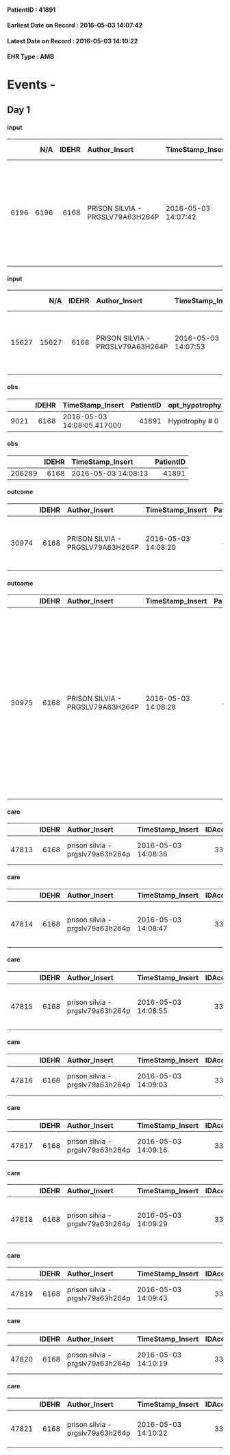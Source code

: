 
#### PatientID : 41891
#### Earliest Date on Record : 2016-05-03 14:07:42
#### Latest Date on Record : 2016-05-03 14:10:22
#### EHR Type : AMB

# Events - 

## Day 1

#### input
|      |    N/A |   IDEHR | Author_Insert                    | TimeStamp_Insert    |   IDAccess | EHRType   |   PatientID |   IDDigitalSignDocument | persone_vicine   |   Unnamed: 0_y |   IDANAMNESI_MED |   Non_Rilevabile_y | Note_Non_Rilevabile_y   | diagnosis                                                                                                                        |
|-----:|-------:|--------:|:---------------------------------|:--------------------|-----------:|:----------|------------:|------------------------:|:-----------------|---------------:|-----------------:|-------------------:|:------------------------|:---------------------------------------------------------------------------------------------------------------------------------|
| 6196 |   6196 |    6168 | PRISON SILVIA - PRGSLV79A63H264P | 2016-05-03 14:07:42 |      33548 | AMB       |       41891 |                  354289 | N/A              |           5417 |             4179 |                  0 | NR                      | recente ricovero per sepsi in verosimile polmonite, anemia sideropenica, recente posizionamento di PEG in decadimento cognitivo. |

#### input
|       |    N/A |   IDEHR | Author_Insert                    | TimeStamp_Insert    |   IDAccess | EHRType   |   PatientID |   IDDigitalSignDocument | persone_vicine   |   Unnamed: 0_y.1 |   IDDIAGNOSI_ICD |   Non_Rilevabile_y.1 | Note_Non_Rilevabile_y.1   | I_ICD                                                                           | II_ICD                                  | I_Anno   |
|------:|-------:|--------:|:---------------------------------|:--------------------|-----------:|:----------|------------:|------------------------:|:-----------------|-----------------:|-----------------:|---------------------:|:--------------------------|:--------------------------------------------------------------------------------|:----------------------------------------|:---------|
| 15627 |  15627 |    6168 | PRISON SILVIA - PRGSLV79A63H264P | 2016-05-03 14:07:53 |      33548 | AMB       |       41891 |                  354290 | N/A              |             1188 |             1188 |                    0 | NR                        | 4280 - Insufficienza cardiaca congestizia (scompenso cardiaco congestizio)#2579 | 412 - Infarto miocardico pregresso#2340 | 2015#55  |

#### obs
|      |   IDEHR | TimeStamp_Insert           |   PatientID | opt_hypotrophy   | asthenia   | dyspnoea              | body_temp    | agitation_behavior_freq   | cognitive_state       |
|-----:|--------:|:---------------------------|------------:|:-----------------|:-----------|:----------------------|:-------------|:--------------------------|:----------------------|
| 9021 |    6168 | 2016-05-03 14:08:05.417000 |       41891 | Hypotrophy # 0   | Severe # 3 | applicant at rest # 5 | Apyrexia # 0 | quiet # 0                 | confused at times 0 # |

#### obs
|        |   IDEHR | TimeStamp_Insert    |   PatientID |
|-------:|--------:|:--------------------|------------:|
| 206289 |    6168 | 2016-05-03 14:08:13 |       41891 |

#### outcome
|       |   IDEHR | Author_Insert                    | TimeStamp_Insert    |   PatientID |   IDDigitalSignDocument |   IDPAI_VIDAS | opt_problem                                                |   opt_problem_num | opt_obiettivo                                                       |   opt_obiettivo_num | opt_stato_problema   |   opt_stato_problema_num |   opt_interventi_num |
|------:|--------:|:---------------------------------|:--------------------|------------:|------------------------:|--------------:|:-----------------------------------------------------------|------------------:|:--------------------------------------------------------------------|--------------------:|:---------------------|-------------------------:|---------------------:|
| 30974 |    6168 | PRISON SILVIA - PRGSLV79A63H264P | 2016-05-03 14:08:20 |       41891 |                  354293 |         33032 | Impaired mobility † / limitation of physical movement # 27 |                 1 | Minimize the possibility of injuries. If present, maintain QoL # 47 |                   4 | Open Problem # 1     |                        1 |                    4 |

#### outcome
|       |   IDEHR | Author_Insert                    | TimeStamp_Insert    |   PatientID |   IDDigitalSignDocument |   IDPAI_VIDAS | opt_problem                                            |   opt_problem_num | opt_obiettivo                                                                                              |   opt_obiettivo_num | opt_stato_problema   |   opt_stato_problema_num | opt_interventi                                                                                                                                                                                                                                                          |   opt_interventi_num |
|------:|--------:|:---------------------------------|:--------------------|------------:|------------------------:|--------------:|:-------------------------------------------------------|------------------:|:-----------------------------------------------------------------------------------------------------------|--------------------:|:---------------------|-------------------------:|:------------------------------------------------------------------------------------------------------------------------------------------------------------------------------------------------------------------------------------------------------------------------|---------------------:|
| 30975 |    6168 | PRISON SILVIA - PRGSLV79A63H264P | 2016-05-03 14:08:28 |       41891 |                  354294 |         33033 | Alteration or risk of impairment of lung function # 26 |                 3 | The patient will not present symptoms that will reduce QoL (epistaxis, cough, hemoptysis, hemoptysis) # 45 |                   3 | Open Problem # 1     |                        1 | Educational - Educate the caregiver / patient on the recognition / treatment of symptom # 280; Implementation of the PAI - Administer the medication correctly as prescribed # 276; Implementation of the PAI - Evaluate the effectiveness of drug administration # 277 |                    4 |

#### care
|       |   IDEHR | Author_Insert                    | TimeStamp_Insert    |   IDAccess | EHRType   |   PatientID |   IDTERAPIE_OUTPAT_VIDAS | ds_altro_farmaco   |   ds_dose | opt_via_di_somm               | ds_ora   | dt_data_inizio      |   opt_pregressa |   opt_somm_terapia |   opt_estemporanea |   opt_termina |   opt_somm_in_pompa | opt_farmaco              |
|------:|--------:|:---------------------------------|:--------------------|-----------:|:----------|------------:|-------------------------:|:-------------------|----------:|:------------------------------|:---------|:--------------------|----------------:|-------------------:|-------------------:|--------------:|--------------------:|:-------------------------|
| 47813 |    6168 | prison silvia - prgslv79a63h264p | 2016-05-03 14:08:36 |      33548 | amb       |       41891 |                    25413 | simvastatin 10 mg  |         1 | prosthetics enteral # 13 = 13 | 22 # 22  | 2016-05-03 00:00:00 |               0 |                  0 |                  0 |             0 |                   0 | other (see notes) # 2004 |

#### care
|       |   IDEHR | Author_Insert                    | TimeStamp_Insert    |   IDAccess | EHRType   |   PatientID |   IDTERAPIE_OUTPAT_VIDAS | ds_dose             | opt_via_di_somm               | ds_ora          | dt_data_inizio      |   opt_pregressa |   opt_somm_terapia |   opt_estemporanea |   opt_termina |   opt_somm_in_pompa | opt_farmaco                                  |
|------:|--------:|:---------------------------------|:--------------------|-----------:|:----------|------------:|-------------------------:|:--------------------|:------------------------------|:----------------|:--------------------|----------------:|-------------------:|-------------------:|--------------:|--------------------:|:---------------------------------------------|
| 47814 |    6168 | prison silvia - prgslv79a63h264p | 2016-05-03 14:08:47 |      33548 | amb       |       41891 |                    25414 | 2019-01-02 00:00:00 | prosthetics enteral # 13 = 13 | 08 # 8; 20 # 20 | 2016-05-03 00:00:00 |               0 |                  0 |                  0 |             0 |                   0 | carvedilol (carvedilol 25 mg tablets) # 1272 |

#### care
|       |   IDEHR | Author_Insert                    | TimeStamp_Insert    |   IDAccess | EHRType   |   PatientID |   IDTERAPIE_OUTPAT_VIDAS |   ds_dose | opt_via_di_somm               | ds_ora   | dt_data_inizio      |   opt_pregressa |   opt_somm_terapia |   opt_estemporanea |   opt_termina |   opt_somm_in_pompa | opt_farmaco                                 |
|------:|--------:|:---------------------------------|:--------------------|-----------:|:----------|------------:|-------------------------:|----------:|:------------------------------|:---------|:--------------------|----------------:|-------------------:|-------------------:|--------------:|--------------------:|:--------------------------------------------|
| 47815 |    6168 | prison silvia - prgslv79a63h264p | 2016-05-03 14:08:55 |      33548 | amb       |       41891 |                    25415 |         1 | prosthetics enteral # 13 = 13 | 08 # 8   | 2016-05-03 00:00:00 |               0 |                  0 |                  0 |             0 |                   0 | omeprazole (omeprazole 20 mg tablets) # 960 |

#### care
|       |   IDEHR | Author_Insert                    | TimeStamp_Insert    |   IDAccess | EHRType   |   PatientID |   IDTERAPIE_OUTPAT_VIDAS | ds_altro_farmaco   | ds_dose         | opt_via_di_somm               | ds_ora       | dt_data_inizio      |   opt_pregressa |   opt_somm_terapia |   opt_estemporanea |   opt_termina |   opt_somm_in_pompa | opt_farmaco              |
|------:|--------:|:---------------------------------|:--------------------|-----------:|:----------|------------:|-------------------------:|:-------------------|:----------------|:------------------------------|:-------------|:--------------------|----------------:|-------------------:|-------------------:|--------------:|--------------------:|:-------------------------|
| 47816 |    6168 | prison silvia - prgslv79a63h264p | 2016-05-03 14:09:03 |      33548 | amb       |       41891 |                    25416 | water              | 1500 cc in 24 h | prosthetics enteral # 13 = 13 | other # 2476 | 2016-05-03 00:00:00 |               0 |                  0 |                  0 |             0 |                   0 | other (see notes) # 2004 |

#### care
|       |   IDEHR | Author_Insert                    | TimeStamp_Insert    |   IDAccess | EHRType   |   PatientID |   IDTERAPIE_OUTPAT_VIDAS | ds_altro_farmaco   |   ds_dose | opt_via_di_somm               | ds_ora   | dt_data_inizio      |   opt_pregressa |   opt_somm_terapia |   opt_estemporanea |   opt_termina |   opt_somm_in_pompa | opt_farmaco              |
|------:|--------:|:---------------------------------|:--------------------|-----------:|:----------|------------:|-------------------------:|:-------------------|----------:|:------------------------------|:---------|:--------------------|----------------:|-------------------:|-------------------:|--------------:|--------------------:|:-------------------------|
| 47817 |    6168 | prison silvia - prgslv79a63h264p | 2016-05-03 14:09:16 |      33548 | amb       |       41891 |                    25417 | rivaroxaban 20 mg  |         1 | prosthetics enteral # 13 = 13 | 20 # 20  | 2016-05-03 00:00:00 |               0 |                  0 |                  0 |             0 |                   0 | other (see notes) # 2004 |

#### care
|       |   IDEHR | Author_Insert                    | TimeStamp_Insert    |   IDAccess | EHRType   |   PatientID |   IDTERAPIE_OUTPAT_VIDAS |   ds_dose | opt_via_di_somm               | ds_ora   | dt_data_inizio      |   opt_pregressa |   opt_somm_terapia |   opt_estemporanea |   opt_termina |   opt_somm_in_pompa | opt_farmaco                                     |
|------:|--------:|:---------------------------------|:--------------------|-----------:|:----------|------------:|-------------------------:|----------:|:------------------------------|:---------|:--------------------|----------------:|-------------------:|-------------------:|--------------:|--------------------:|:------------------------------------------------|
| 47818 |    6168 | prison silvia - prgslv79a63h264p | 2016-05-03 14:09:29 |      33548 | amb       |       41891 |                    25418 |         1 | prosthetics enteral # 13 = 13 | 16 # 16  | 2016-05-03 00:00:00 |               0 |                  0 |                  0 |             0 |                   0 | allopurinol (allopurinol 300 mg tablets) # 1585 |

#### care
|       |   IDEHR | Author_Insert                    | TimeStamp_Insert    |   IDAccess | EHRType   |   PatientID |   IDTERAPIE_OUTPAT_VIDAS | ds_altro_farmaco   | ds_dose   | opt_via_di_somm               | ds_ora       | dt_data_inizio      |   opt_pregressa |   opt_somm_terapia |   opt_estemporanea |   opt_termina |   opt_somm_in_pompa | opt_farmaco              |
|------:|--------:|:---------------------------------|:--------------------|-----------:|:----------|------------:|-------------------------:|:-------------------|:----------|:------------------------------|:-------------|:--------------------|----------------:|-------------------:|-------------------:|--------------:|--------------------:|:-------------------------|
| 47819 |    6168 | prison silvia - prgslv79a63h264p | 2016-05-03 14:09:43 |      33548 | amb       |       41891 |                    25419 | standard nutrison  | 60 ml / h | prosthetics enteral # 13 = 13 | other # 2476 | 2016-05-03 00:00:00 |               0 |                  0 |                  0 |             0 |                   0 | other (see notes) # 2004 |

#### care
|       |   IDEHR | Author_Insert                    | TimeStamp_Insert    |   IDAccess | EHRType   |   PatientID |   IDTERAPIE_OUTPAT_VIDAS | ds_altro_farmaco   |   ds_dose | opt_via_di_somm               | ds_ora   | dt_data_inizio      |   opt_pregressa |   opt_somm_terapia |   opt_estemporanea |   opt_termina |   opt_somm_in_pompa | opt_farmaco              |
|------:|--------:|:---------------------------------|:--------------------|-----------:|:----------|------------:|-------------------------:|:-------------------|----------:|:------------------------------|:---------|:--------------------|----------------:|-------------------:|-------------------:|--------------:|--------------------:|:-------------------------|
| 47820 |    6168 | prison silvia - prgslv79a63h264p | 2016-05-03 14:10:19 |      33548 | amb       |       41891 |                    25420 | ferlixit fl        |         1 | prosthetics enteral # 13 = 13 | 08 # 8   | 2016-05-03 00:00:00 |               0 |                  0 |                  0 |             0 |                   0 | other (see notes) # 2004 |

#### care
|       |   IDEHR | Author_Insert                    | TimeStamp_Insert    |   IDAccess | EHRType   |   PatientID |   IDTERAPIE_OUTPAT_VIDAS |   ds_dose | opt_via_di_somm               | ds_ora          | dt_data_inizio      |   opt_pregressa |   opt_somm_terapia |   opt_estemporanea |   opt_termina |   opt_somm_in_pompa | opt_farmaco                               |
|------:|--------:|:---------------------------------|:--------------------|-----------:|:----------|------------:|-------------------------:|----------:|:------------------------------|:----------------|:--------------------|----------------:|-------------------:|-------------------:|--------------:|--------------------:|:------------------------------------------|
| 47821 |    6168 | prison silvia - prgslv79a63h264p | 2016-05-03 14:10:22 |      33548 | amb       |       41891 |                    25421 |         1 | prosthetics enteral # 13 = 13 | 08 # 8; 20 # 20 | 2016-05-03 00:00:00 |               0 |                  0 |                  0 |             0 |                   0 | gabapentin (gabapentin 400 mg cps) # 1761 |


